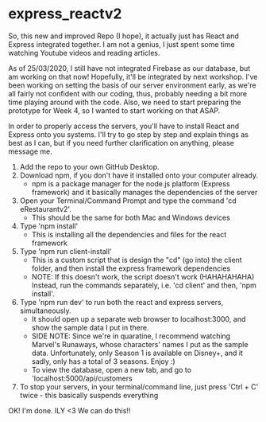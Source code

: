 # express_reactv2

So, this new and improved Repo (I hope), it actually just has React and Express integrated together.
I am not a genius, I just spent some time watching Youtube videos and reading articles.

As of 25/03/2020, I still have not integrated Firebase as our database, but am working on
that now! Hopefully, it'll be integrated by next workshop. I've been working on setting
the basis of our server environment early, as we're all fairly not confident with our
coding, thus, probably needing a bit more time playing around with the code. Also, we need to start
preparing the prototype for Week 4, so I wanted to start working on that ASAP.

In order to properly access the servers, you'll have to install React and Express onto
you systems. I'll try to go step by step and explain things as best as I can, but if you need further
clarification on anything, please message me.

1. Add the repo to your own GitHub Desktop.
2. Download npm, if you don't have it installed onto your computer already. 
   - npm is a package manager for the node.js platform (Express framework) and it basically manages
     the dependencies of the server
3. Open your Terminal/Command Prompt and type the command 'cd eRestaurantv2'.
   - This should be the same for both Mac and Windows devices
4. Type 'npm install'
   - This is installing all the dependencies and files for the react framework
5. Type 'npm run client-install'
   - This is a custom script that is design the "cd" (go into) the client folder, and then install
   the express framework dependencies
   - NOTE: If this doesn't work, the script doesn't work (HAHAHAHAHA) Instead, run the commands
   separately, i.e. 'cd client' and then, 'npm install'.
6. Type 'npm run dev' to run both the react and express servers, simultaneously.
   - It should open up a separate web browser to localhost:3000, and show the sample data I put in there.
   	- SIDE NOTE: Since we're in quaratine, I recommend watching Marvel's Runaways, whose characters'
	   names I put as the sample data. Unfortunately, only Season 1 is available on Disney+, and it sadly, only has
	   a  total of 3 seasons. Enjoy :)
   - To view the database, open a new tab, and go to 'localhost:5000/api/customers
7. To stop your servers, in your terminal/command line, just press 'Ctrl + C' twice - this basically suspends everything

OK! I'm done. ILY <3 We can do this!!
 

